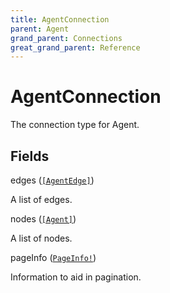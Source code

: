 ```yaml
---
title: AgentConnection
parent: Agent
grand_parent: Connections
great_grand_parent: Reference
---
```


# AgentConnection

The connection type for Agent.

## Fields

<div class="field-entry ">
  <span id="edges" class="field-name anchored">edges (<code><a href="/docs/reference/connection_type/agent/agent_edge">[AgentEdge]</a></code>)</span>

  <div class="description-wrapper">
   <p>A list of edges.</p>

  </div>
</div>

<div class="field-entry ">
  <span id="nodes" class="field-name anchored">nodes (<code><a href="/docs/reference/object/agent">[Agent]</a></code>)</span>

  <div class="description-wrapper">
   <p>A list of nodes.</p>

  </div>
</div>

<div class="field-entry ">
  <span id="page_info" class="field-name anchored">pageInfo (<code><a href="/docs/reference/object/page_info">PageInfo!</a></code>)</span>

  <div class="description-wrapper">
   <p>Information to aid in pagination.</p>

  </div>
</div>


